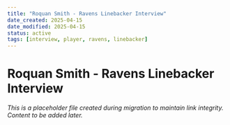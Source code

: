 ```yaml
---
title: "Roquan Smith - Ravens Linebacker Interview"
date_created: 2025-04-15
date_modified: 2025-04-15
status: active
tags: [interview, player, ravens, linebacker]
---
```


# Roquan Smith - Ravens Linebacker Interview

*This is a placeholder file created during migration to maintain link integrity. Content to be added later.*

